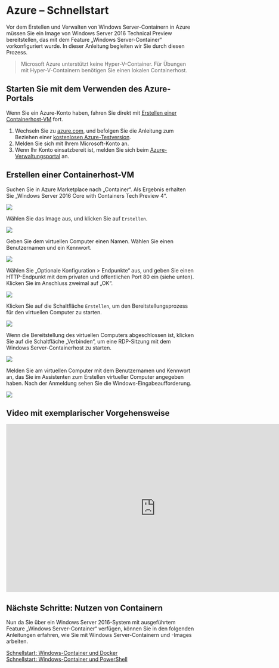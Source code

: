 # Azure – Schnellstart

Vor dem Erstellen und Verwalten von Windows Server-Containern in Azure müssen Sie ein Image von Windows Server 2016 Technical Preview bereitstellen, das mit dem Feature „Windows Server-Container“ vorkonfiguriert wurde. In dieser Anleitung begleiten wir Sie durch diesen Prozess.

> Microsoft Azure unterstützt keine Hyper-V-Container. Für Übungen mit Hyper-V-Containern benötigen Sie einen lokalen Containerhost.

## Starten Sie mit dem Verwenden des Azure-Portals

Wenn Sie ein Azure-Konto haben, fahren Sie direkt mit [Erstellen einer Containerhost-VM](#CreateacontainerhostVM) fort.

1. Wechseln Sie zu [azure.com](https://azure.com), und befolgen Sie die Anleitung zum Beziehen einer [kostenlosen Azure-Testversion](https://azure.microsoft.com/en-us/pricing/free-trial/).
2. Melden Sie sich mit Ihrem Microsoft-Konto an.
3. Wenn Ihr Konto einsatzbereit ist, melden Sie sich beim [Azure-Verwaltungsportal](https://portal.azure.com) an.

## Erstellen einer Containerhost-VM

Suchen Sie in Azure Marketplace nach „Container“. Als Ergebnis erhalten Sie „Windows Server 2016 Core with Containers Tech Preview 4“.

![](./media/newazure1.png)

Wählen Sie das Image aus, und klicken Sie auf `Erstellen`.

![](./media/tp41.png)

Geben Sie dem virtuellen Computer einen Namen. Wählen Sie einen Benutzernamen und ein Kennwort.

![](media/newazure2.png)

Wählen Sie „Optionale Konfiguration > Endpunkte“ aus, und geben Sie einen HTTP-Endpunkt mit dem privaten und öffentlichen Port 80 ein (siehe unten). Klicken Sie im Anschluss zweimal auf „OK“.

![](./media/newazure3.png)

Klicken Sie auf die Schaltfläche `Erstellen`, um den Bereitstellungsprozess für den virtuellen Computer zu starten.

![](media/newazure2.png)

Wenn die Bereitstellung des virtuellen Computers abgeschlossen ist, klicken Sie auf die Schaltfläche „Verbinden“, um eine RDP-Sitzung mit dem Windows Server-Containerhost zu starten.

![](media/newazure6.png)

Melden Sie am virtuellen Computer mit dem Benutzernamen und Kennwort an, das Sie im Assistenten zum Erstellen virtueller Computer angegeben haben. Nach der Anmeldung sehen Sie die Windows-Eingabeaufforderung.

![](media/newazure7.png)

## Video mit exemplarischer Vorgehensweise

<iframe src="https://channel9.msdn.com/Blogs/containers/Quick-Start-Configure-Windows-Server-Containers-in-Microsoft-Azure/player" width="800" height="450"  allowFullScreen="true" frameBorder="0" scrolling="no"></iframe>


## Nächste Schritte: Nutzen von Containern

Nun da Sie über ein Windows Server 2016-System mit ausgeführtem Feature „Windows Server-Container“ verfügen, können Sie in den folgenden Anleitungen erfahren, wie Sie mit Windows Server-Containern und -Images arbeiten.

[Schnellstart: Windows-Container und Docker](./manage_docker.md)  
[Schnellstart: Windows-Container und PowerShell](./manage_powershell.md)



